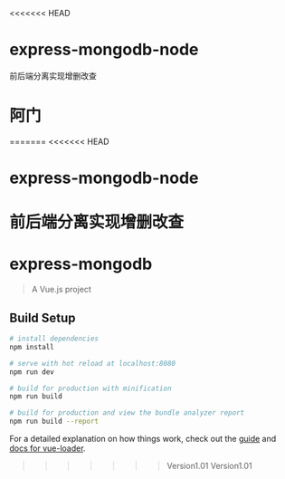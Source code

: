 <<<<<<< HEAD
# express-mongodb-node
前后端分离实现增删改查

# 阿门
=======
<<<<<<< HEAD
# express-mongodb-node
前后端分离实现增删改查
=======
# express-mongodb

> A Vue.js project

## Build Setup

``` bash
# install dependencies
npm install

# serve with hot reload at localhost:8080
npm run dev

# build for production with minification
npm run build

# build for production and view the bundle analyzer report
npm run build --report
```

For a detailed explanation on how things work, check out the [guide](http://vuejs-templates.github.io/webpack/) and [docs for vue-loader](http://vuejs.github.io/vue-loader).
>>>>>>> Version1.01
>>>>>>> Version1.01
